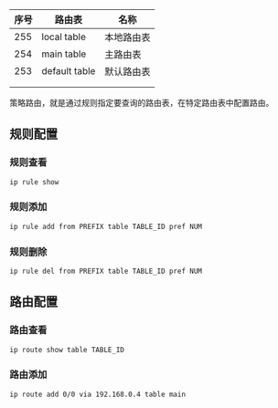 | 序号 | 路由表        | 名称       |
| ---- | ------------- | ---------- |
| 255  | local table   | 本地路由表 |
| 254  | main table    | 主路由表   |
| 253  | default table | 默认路由表 |
|      |               |            |
|      |               |            |



策略路由，就是通过规则指定要查询的路由表，在特定路由表中配置路由。



## 规则配置

### 规则查看

```bash
ip rule show
```

### 规则添加

```bash
ip rule add from PREFIX table TABLE_ID pref NUM
```

### 规则删除

```bash
ip rule del from PREFIX table TABLE_ID pref NUM
```



## 路由配置

### 路由查看

```bash
ip route show table TABLE_ID
```

### 路由添加

```bash
ip route add 0/0 via 192.168.0.4 table main
```

